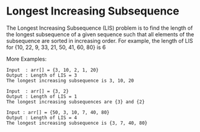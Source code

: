 # Longest Increasing Subsequence
The Longest Increasing Subsequence (LIS) problem is to find the length of the longest subsequence of a given sequence such that all elements of the subsequence are sorted in increasing order. For example, the length of LIS for {10, 22, 9, 33, 21, 50, 41, 60, 80} is 6

More Examples:

    Input  : arr[] = {3, 10, 2, 1, 20}
    Output : Length of LIS = 3
    The longest increasing subsequence is 3, 10, 20

    Input  : arr[] = {3, 2}
    Output : Length of LIS = 1
    The longest increasing subsequences are {3} and {2}

    Input : arr[] = {50, 3, 10, 7, 40, 80}
    Output : Length of LIS = 4
    The longest increasing subsequence is {3, 7, 40, 80}
